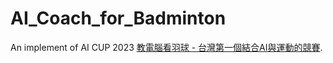 # AI_Coach_for_Badminton
An implement of AI CUP 2023 [教電腦看羽球 - 台灣第一個結合AI與運動的競賽].

[教電腦看羽球 - 台灣第一個結合AI與運動的競賽]:https://aidea-web.tw/topic/cbea66cc-a993-4be8-933d-1aa9779001f8

